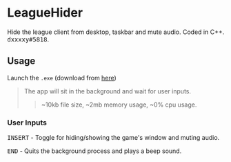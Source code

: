# LeagueHider
Hide the league client from desktop, taskbar and mute audio. Coded in C++. <kbd>dxxxxy#5818</kbd>.

## Usage
Launch the `.exe` (download from [here](https://github.com/DxxxxY/LeagueHider/Releases))
> The app will sit in the background and wait for user inputs. 
>> ~10kb file size, ~2mb memory usage, ~0% cpu usage.

### User Inputs
<kbd>INSERT</kbd> - Toggle for hiding/showing the game's window and muting audio.

<kbd>END</kbd> - Quits the background process and plays a beep sound. 